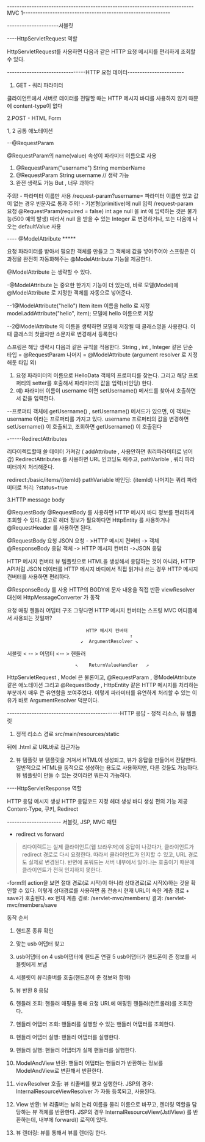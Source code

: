 ----------------------------------------------------------------------------MVC 1------------------------------------------------------------

---------------------서블릿

----HttpServletRequest 역할

HttpServletRequest를 사용하면 다음과 같은 HTTP 요청 메시지를 편리하게 조회할 수 있다.

--------------------------------HTTP 요청 데이터-----------------------

1. GET - 쿼리 파라미터 

클라이언트에서 서버로 데이터를 전달할 때는 HTTP 메시지 바디를 사용하지 않기 때문에 content-type이 없다




2.POST - HTML Form



1, 2 공통 애노테이션

--@RequestParam

@RequestParam의 name(value) 속성이 파라미터 이름으로 사용
1. @RequestParam("username") String memberName 
2. @RequestParam String username // 생략 가능 
3.  완전 생략도 가능 But , 너무 과하다

주의! - 파라미터 이름만 사용
/request-param?username=
파라미터 이름만 있고 값이 없는 경우 빈문자로 통과
주의! - 기본형(primitive)에 null 입력
/request-param 요청
@RequestParam(required = false) int age
null 을 int 에 입력하는 것은 불가능(500 예외 발생)
따라서 null 을 받을 수 있는 Integer 로 변경하거나, 또는 다음에 나오는 defaultValue 사용

---- @ModelAttribute *****

요청 파라미터를 받아서 필요한 객체를 만들고 그 객체에 값을 넣어주어야 스프링은 이 과정을 완전히 자동화해주는 @ModelAttribute 기능을 제공한다.

@ModelAttribute 는 생략할 수 있다.

-@ModelAttribute 는 중요한 한가지 기능이 더 있는데, 바로 모델(Model)에 @ModelAttribute 로
지정한 객체를 자동으로 넣어준다.

--1@ModelAttribute("hello") Item item 이름을 hello 로 지정
model.addAttribute("hello", item); 모델에 hello 이름으로 저장

--2@ModelAttribute 의 이름을 생략하면 모델에 저장될 때 클래스명을 사용한다. 이때 클래스의 첫글자만
소문자로 변경해서 등록한다

스프링은 해당 생략시 다음과 같은 규칙을 적용한다.
String , int , Integer 같은 단순 타입 = @RequestParam
나머지 = @ModelAttribute (argument resolver 로 지정해둔 타입 외)


1. 요청 파라미터의 이름으로 HelloData 객체의 프로퍼티를 찾는다. 그리고 해당 프로퍼티의 setter를
호출해서 파라미터의 값을 입력(바인딩) 한다.
2. 예) 파라미터 이름이 username 이면 setUsername() 메서드를 찾아서 호출하면서 값을 입력한다.

--프로퍼티
객체에 getUsername() , setUsername() 메서드가 있으면, 이 객체는 username 이라는 프로퍼티를
가지고 있다.
username 프로퍼티의 값을 변경하면 setUsername() 이 호출되고, 조회하면 getUsername() 이
호출된다


------RedirectAttributes

리다이렉트할때 쓸 데이터 가져감 ( addAttribute , 사용안하면 쿼리파라미터로 넘어감)
RedirectAttributes 를 사용하면 URL 인코딩도 해주고, pathVarible , 쿼리 파라미터까지 처리해준다.

redirect:/basic/items/{itemId}
pathVariable 바인딩: {itemId}
나머지는 쿼리 파라미터로 처리: ?status=true

3.HTTP message body



@RequestBody
@RequestBody 를 사용하면 HTTP 메시지 바디 정보를 편리하게 조회할 수 있다. 참고로 헤더 정보가
필요하다면 HttpEntity 를 사용하거나 @RequestHeader 를 사용하면 된다.



@RequestBody 요청
JSON 요청 - >HTTP 메시지 컨버터 -> 객체
@ResponseBody 응답
객체  -> HTTP 메시지 컨버터  ->JSON 응답



HTTP 메시지 컨버터
뷰 템플릿으로 HTML을 생성해서 응답하는 것이 아니라, HTTP API처럼 JSON 데이터를 HTTP 메시지
바디에서 직접 읽거나 쓰는 경우 HTTP 메시지 컨버터를 사용하면 편리하다.

@ResponseBody 를 사용
HTTP의 BODY에 문자 내용을 직접 반환
viewResolver 대신에 HttpMessageConverter 가 동작

요청 매핑 헨들러 어뎁터 구조
그렇다면 HTTP 메시지 컨버터는 스프링 MVC 어디쯤에서 사용되는 것일까?
                                   
                                 HTTP 메시지 컨버터
                                                 ↑
                               ↙  ArgumentResolver ↘

서블릿 < -- >        어댑터         <-- >            핸들러

                             ↖    ReturnValueHandler   ↗

HttpServletRequest , Model 은 물론이고, @RequestParam , @ModelAttribute 같은 애노테이션
그리고 @RequestBody , HttpEntity 같은 HTTP 메시지를 처리하는 부분까지 매우 큰 유연함을
보여주었다.
이렇게 파라미터를 유연하게 처리할 수 있는 이유가 바로 ArgumentResolver 덕분이다.






----------------------------------------------HTTP 응답 - 정적 리소스, 뷰 템플릿


1. 정적 리소스 경로
src/main/resources/static

뒤에 .html 로 URL바로 접근가능


2. 뷰 템플릿
뷰 템플릿을 거쳐서 HTML이 생성되고, 뷰가 응답을 만들어서 전달한다.
일반적으로 HTML을 동적으로 생성하는 용도로 사용하지만, 다른 것들도 가능하다. 뷰 템플릿이 만들 수
있는 것이라면 뭐든지 가능하다.




----HttpServletResponse  역할

HTTP 응답 메시지 생성
HTTP 응답코드 지정
헤더 생성
바디 생성
편의 기능 제공
Content-Type, 쿠키, Redirect



---------------------- 서블릿, JSP, MVC 패턴




- redirect vs forward
> 리다이렉트는 실제 클라이언트(웹 브라우저)에 응답이 나갔다가, 클라이언트가 redirect 경로로 다시
요청한다. 따라서 클라이언트가 인지할 수 있고, URL 경로도 실제로 변경된다. 반면에 포워드는 서버
내부에서 일어나는 호출이기 때문에 클라이언트가 전혀 인지하지 못한다.

-form의 action을 보면 절대 경로(로 시작)이 아니라 상대경로(로 시작X)하는 것을 확인할 수 있다.
이렇게 상대경로를 사용하면 폼 전송시 현재 URL이 속한 계층 경로 + save가 호출된다.
ex 현재 계층 경로: /servlet-mvc/members/  결과: /servlet-mvc/members/save



동작 순서

1. 핸드폰 종류 확인 
2.  맞는 usb 어댑터 찾고 
3. usb어댑터 on
4   usb어댑터에 핸드폰 연결 
5 usb어댑터가 핸드폰이 준 정보를 서블릿에게 보냄 
6.  서블릿이 뷰리졸버를 호출(핸드폰이 준 정보와 함께) 
7. 뷰 반환
8 응답  

1. 핸들러 조회: 핸들러 매핑을 통해 요청 URL에 매핑된 핸들러(컨트롤러)를 조회한다.
2. 핸들러 어댑터 조회: 핸들러를 실행할 수 있는 핸들러 어댑터를 조회한다.
3. 핸들러 어댑터 실행: 핸들러 어댑터를 실행한다.
4. 핸들러 실행: 핸들러 어댑터가 실제 핸들러를 실행한다.
5. ModelAndView 반환: 핸들러 어댑터는 핸들러가 반환하는 정보를 ModelAndView로 변환해서
반환한다.
6. viewResolver 호출: 뷰 리졸버를 찾고 실행한다.
JSP의 경우: InternalResourceViewResolver 가 자동 등록되고, 사용된다.
7. View 반환: 뷰 리졸버는 뷰의 논리 이름을 물리 이름으로 바꾸고, 렌더링 역할을 담당하는 뷰 객체를
반환한다.
JSP의 경우 InternalResourceView(JstlView) 를 반환하는데, 내부에 forward() 로직이 있다.
8. 뷰 렌더링: 뷰를 통해서 뷰를 렌더링 한다.












